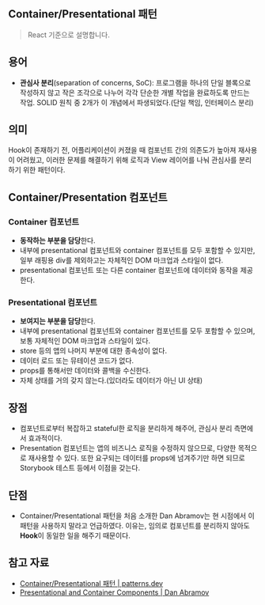 ## Container/Presentational 패턴

> React 기준으로 설명합니다.

## 용어

- **관심사 분리**(separation of concerns, SoC): 프로그램을 하나의 단일 블록으로 작성하지 않고 작은 조각으로 나누어 각각 단순한 개별 작업을 완료하도록 만드는 작업. SOLID 원칙 중 2개가 이 개념에서 파생되었다.(단일 책임, 인터페이스 분리)

## 의미

Hook이 존재하기 전, 어플리케이션이 커졌을 때 컴포넌트 간의 의존도가 높아져 재사용이 어려웠고, 이러한 문제를 해결하기 위해 로직과 View 레이어를 나눠 관심사를 분리하기 위한 패턴이다.

## Container/Presentation 컴포넌트

### Container 컴포넌트

- **동작하는 부분을 담당**한다.
- 내부에 presentational 컴포넌트와 container 컴포넌트를 모두 포함할 수 있지만, 일부 래핑용 div를 제외하고는 자체적인 DOM 마크업과 스타일이 없다.
- presentational 컴포넌트 또는 다른 container 컴포넌트에 데이터와 동작을 제공한다.

### Presentational 컴포넌트

- **보여지는 부분을 담당**한다.
- 내부에 presentational 컴포넌트와 container 컴포넌트를 모두 포함할 수 있으며, 보통 자체적인 DOM 마크업과 스타일이 있다.
- store 등의 앱의 나머지 부분에 대한 종속성이 없다.
- 데이터 로드 또는 뮤테이션 코드가 없다.
- props를 통해서만 데이터와 콜백을 수신한다.
- 자체 상태를 거의 갖지 않는다.(있더라도 데이터가 아닌 UI 상태)

## 장점

- 컴포넌트로부터 복잡하고 stateful한 로직을 분리하게 해주어, 관심사 분리 측면에서 효과적이다.
- Presentation 컴포넌트는 앱의 비즈니스 로직을 수정하지 않으므로, 다양한 목적으로 재사용할 수 있다. 또한 요구되는 데이터를 props에 넘겨주기만 하면 되므로 Storybook 테스트 등에서 이점을 갖는다.

## 단점

- Container/Presentational 패턴을 처음 소개한 Dan Abramov는 현 시점에서 이 패턴을 사용하지 말라고 언급하였다. 이유는, 임의로 컴포넌트를 분리하지 않아도 **Hook**이 동일한 일을 해주기 때문이다.

## 참고 자료

- [Container/Presentational 패턴 | patterns.dev](https://patterns-dev-kr.github.io/design-patterns/container-presentational-pattern/)
- [Presentational and Container Components | Dan Abramov](https://medium.com/@dan_abramov/smart-and-dumb-components-7ca2f9a7c7d0)
